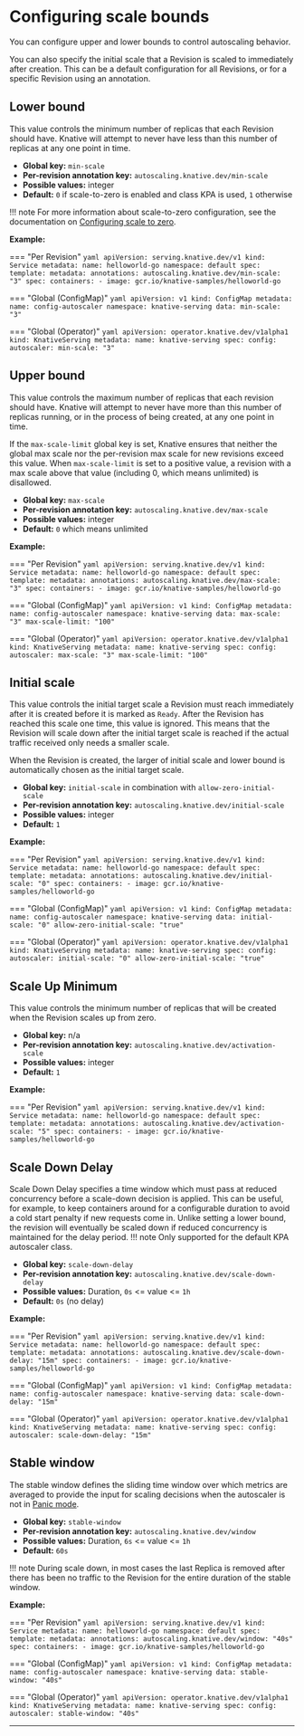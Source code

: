 # Configuring scale bounds

You can configure upper and lower bounds to control autoscaling behavior.

You can also specify the initial scale that a Revision is scaled to immediately after creation.
This can be a default configuration for all Revisions, or for a specific Revision using an annotation.

## Lower bound

This value controls the minimum number of replicas that each Revision should have.
Knative will attempt to never have less than this number of replicas at any one point in time.

* **Global key:** `min-scale`
* **Per-revision annotation key:** `autoscaling.knative.dev/min-scale`
* **Possible values:** integer
* **Default:** `0` if scale-to-zero is enabled and class KPA is used, `1` otherwise

!!! note
    For more information about scale-to-zero configuration, see the documentation on [Configuring scale to zero](scale-to-zero.md).

**Example:**

=== "Per Revision"
    ```yaml
    apiVersion: serving.knative.dev/v1
    kind: Service
    metadata:
      name: helloworld-go
      namespace: default
    spec:
      template:
        metadata:
          annotations:
            autoscaling.knative.dev/min-scale: "3"
        spec:
          containers:
            - image: gcr.io/knative-samples/helloworld-go
    ```

=== "Global (ConfigMap)"
    ```yaml
    apiVersion: v1
    kind: ConfigMap
    metadata:
      name: config-autoscaler
      namespace: knative-serving
    data:
      min-scale: "3"
    ```

=== "Global (Operator)"
    ```yaml
    apiVersion: operator.knative.dev/v1alpha1
    kind: KnativeServing
    metadata:
      name: knative-serving
    spec:
      config:
        autoscaler:
          min-scale: "3"
    ```





## Upper bound

This value controls the maximum number of replicas that each revision should have.
Knative will attempt to never have more than this number of replicas running, or in the process of being created, at any one point in time.

If the `max-scale-limit` global key is set, Knative ensures that neither the global max scale nor the per-revision max scale for new revisions exceed this value.
When `max-scale-limit` is set to a positive value, a revision with a max scale above that value (including 0, which means unlimited) is disallowed.

* **Global key:** `max-scale`
* **Per-revision annotation key:** `autoscaling.knative.dev/max-scale`
* **Possible values:** integer
* **Default:** `0` which means unlimited

**Example:**

=== "Per Revision"
    ```yaml
    apiVersion: serving.knative.dev/v1
    kind: Service
    metadata:
      name: helloworld-go
      namespace: default
    spec:
      template:
        metadata:
          annotations:
            autoscaling.knative.dev/max-scale: "3"
        spec:
          containers:
            - image: gcr.io/knative-samples/helloworld-go
    ```


=== "Global (ConfigMap)"
    ```yaml
    apiVersion: v1
    kind: ConfigMap
    metadata:
      name: config-autoscaler
      namespace: knative-serving
    data:
      max-scale: "3"
      max-scale-limit: "100"
    ```

=== "Global (Operator)"
    ```yaml
    apiVersion: operator.knative.dev/v1alpha1
    kind: KnativeServing
    metadata:
      name: knative-serving
    spec:
      config:
        autoscaler:
          max-scale: "3"
          max-scale-limit: "100"
    ```





## Initial scale

This value controls the initial target scale a Revision must reach immediately after it is created before it is marked as `Ready`.
After the Revision has reached this scale one time, this value is ignored. This means that the Revision will scale down after the initial target scale is reached if the actual traffic received only needs a smaller scale.

When the Revision is created, the larger of initial scale and lower bound is automatically chosen as the initial target scale.

* **Global key:** `initial-scale` in combination with `allow-zero-initial-scale`
* **Per-revision annotation key:** `autoscaling.knative.dev/initial-scale`
* **Possible values:** integer
* **Default:** `1`

**Example:**

=== "Per Revision"
    ```yaml
    apiVersion: serving.knative.dev/v1
    kind: Service
    metadata:
      name: helloworld-go
      namespace: default
    spec:
      template:
        metadata:
          annotations:
            autoscaling.knative.dev/initial-scale: "0"
        spec:
          containers:
            - image: gcr.io/knative-samples/helloworld-go
    ```

=== "Global (ConfigMap)"
    ```yaml
    apiVersion: v1
    kind: ConfigMap
    metadata:
      name: config-autoscaler
      namespace: knative-serving
    data:
      initial-scale: "0"
      allow-zero-initial-scale: "true"
    ```

=== "Global (Operator)"
    ```yaml
    apiVersion: operator.knative.dev/v1alpha1
    kind: KnativeServing
    metadata:
      name: knative-serving
    spec:
      config:
        autoscaler:
          initial-scale: "0"
          allow-zero-initial-scale: "true"
    ```

## Scale Up Minimum

This value controls the minimum number of replicas that will be created when the Revision scales up from zero.

* **Global key:** n/a
* **Per-revision annotation key:** `autoscaling.knative.dev/activation-scale`
* **Possible values:** integer
* **Default:** `1`


**Example:**

=== "Per Revision"
    ```yaml
    apiVersion: serving.knative.dev/v1
    kind: Service
    metadata:
      name: helloworld-go
      namespace: default
    spec:
      template:
        metadata:
          annotations:
            autoscaling.knative.dev/activation-scale: "5"
        spec:
          containers:
            - image: gcr.io/knative-samples/helloworld-go
    ```

## Scale Down Delay

Scale Down Delay specifies a time window which must pass at reduced concurrency
before a scale-down decision is applied. This can be useful, for example, to
keep containers around for a configurable duration to avoid a cold start
penalty if new requests come in. Unlike setting a lower bound, the revision
will eventually be scaled down if reduced concurrency is maintained for the
delay period. 
!!! note 
    Only supported for the default KPA autoscaler class.

* **Global key:** `scale-down-delay`
* **Per-revision annotation key:** `autoscaling.knative.dev/scale-down-delay`
* **Possible values:** Duration, `0s` <= value <= `1h`
* **Default:** `0s` (no delay)

**Example:**

=== "Per Revision"
    ```yaml
    apiVersion: serving.knative.dev/v1
    kind: Service
    metadata:
      name: helloworld-go
      namespace: default
    spec:
      template:
        metadata:
          annotations:
            autoscaling.knative.dev/scale-down-delay: "15m"
        spec:
          containers:
            - image: gcr.io/knative-samples/helloworld-go
    ```

=== "Global (ConfigMap)"
    ```yaml
    apiVersion: v1
    kind: ConfigMap
    metadata:
      name: config-autoscaler
      namespace: knative-serving
    data:
      scale-down-delay: "15m"
    ```

=== "Global (Operator)"
    ```yaml
    apiVersion: operator.knative.dev/v1alpha1
    kind: KnativeServing
    metadata:
      name: knative-serving
    spec:
      config:
        autoscaler:
          scale-down-delay: "15m"
    ```
## Stable window

The stable window defines the sliding time window over which metrics are averaged to provide the input for scaling decisions when the autoscaler is not in [Panic mode](kpa-specific.md).

* **Global key:** `stable-window`
* **Per-revision annotation key:** `autoscaling.knative.dev/window`
* **Possible values:** Duration, `6s` <= value <= `1h`
* **Default:** `60s`

!!! note
    During scale down, in most cases the last Replica is removed after there has been no traffic to the Revision for the entire duration of the stable window.

**Example:**

=== "Per Revision"
    ```yaml
    apiVersion: serving.knative.dev/v1
    kind: Service
    metadata:
      name: helloworld-go
      namespace: default
    spec:
      template:
        metadata:
          annotations:
            autoscaling.knative.dev/window: "40s"
        spec:
          containers:
            - image: gcr.io/knative-samples/helloworld-go
    ```

=== "Global (ConfigMap)"
    ```yaml
    apiVersion: v1
    kind: ConfigMap
    metadata:
     name: config-autoscaler
     namespace: knative-serving
    data:
     stable-window: "40s"
    ```

=== "Global (Operator)"
    ```yaml
    apiVersion: operator.knative.dev/v1alpha1
    kind: KnativeServing
    metadata:
      name: knative-serving
    spec:
      config:
        autoscaler:
          stable-window: "40s"
    ```

---
